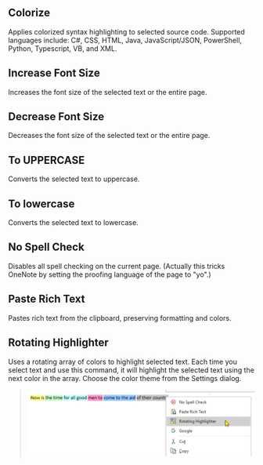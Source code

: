 ## Colorize
Applies colorized syntax highlighting to selected source code. Supported languages include: C#, CSS, HTML, Java, JavaScript/JSON, PowerShell, Python, Typescript, VB, and XML.

## Increase Font Size
Increases the font size of the selected text or the entire page.

## Decrease Font Size
Decreases the font size of the selected text or the entire page.

## To UPPERCASE
Converts the selected text to uppercase.

## To lowercase
Converts the selected text to lowercase.

## No Spell Check
Disables all spell checking on the current page. (Actually this tricks OneNote by setting the proofing language of the page to "yo".)

## Paste Rich Text
Pastes rich text from the clipboard, preserving formatting and colors.

## Rotating Highlighter
Uses a rotating array of colors to highlight selected text. Each time you select text and use this command, it will highlight the selected text using the next color in the array. Choose the color theme from the Settings dialog.
> ![Rotating Highlighter](images/Rotating.png)

